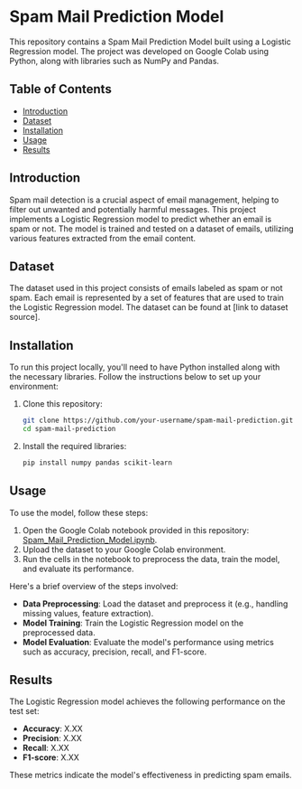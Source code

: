 # Spam Mail Prediction Model

This repository contains a Spam Mail Prediction Model built using a Logistic Regression model. The project was developed on Google Colab using Python, along with libraries such as NumPy and Pandas.

## Table of Contents

- [Introduction](#introduction)
- [Dataset](#dataset)
- [Installation](#installation)
- [Usage](#usage)
- [Results](#results)

## Introduction

Spam mail detection is a crucial aspect of email management, helping to filter out unwanted and potentially harmful messages. This project implements a Logistic Regression model to predict whether an email is spam or not. The model is trained and tested on a dataset of emails, utilizing various features extracted from the email content.

## Dataset

The dataset used in this project consists of emails labeled as spam or not spam. Each email is represented by a set of features that are used to train the Logistic Regression model. The dataset can be found at [link to dataset source].

## Installation

To run this project locally, you'll need to have Python installed along with the necessary libraries. Follow the instructions below to set up your environment:

1. Clone this repository:
    ```sh
    git clone https://github.com/your-username/spam-mail-prediction.git
    cd spam-mail-prediction
    ```

2. Install the required libraries:
    ```sh
    pip install numpy pandas scikit-learn
    ```

## Usage

To use the model, follow these steps:

1. Open the Google Colab notebook provided in this repository: [Spam_Mail_Prediction_Model.ipynb](https://colab.research.google.com/drive/14_sO8LKvO0icgmU-Qhl-Yi3Yggc8dOKB?usp=sharing).
2. Upload the dataset to your Google Colab environment.
3. Run the cells in the notebook to preprocess the data, train the model, and evaluate its performance.

Here's a brief overview of the steps involved:

- **Data Preprocessing**: Load the dataset and preprocess it (e.g., handling missing values, feature extraction).
- **Model Training**: Train the Logistic Regression model on the preprocessed data.
- **Model Evaluation**: Evaluate the model's performance using metrics such as accuracy, precision, recall, and F1-score.

## Results

The Logistic Regression model achieves the following performance on the test set:

- **Accuracy**: X.XX
- **Precision**: X.XX
- **Recall**: X.XX
- **F1-score**: X.XX

These metrics indicate the model's effectiveness in predicting spam emails.



